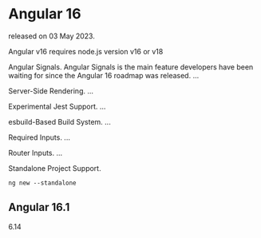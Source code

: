 # Angular 16
released on 03 May 2023.

Angular v16 requires node.js version v16 or v18

Angular Signals. Angular Signals is the main feature developers have been waiting for since the Angular 16 roadmap was released. ...

Server-Side Rendering. ...

Experimental Jest Support. ...

esbuild-Based Build System. ...

Required Inputs. ...

Router Inputs. ...

Standalone Project Support.
```
ng new --standalone
```


## Angular 16.1 
6.14
